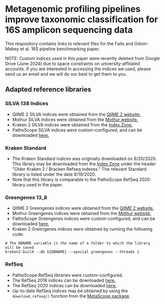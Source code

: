 
# Metagenomic profiling pipelines improve taxonomic classification for 16S amplicon sequencing data

This respository contains links to relevant files for the Faits and Odom-Mabey et al. 16S pipeline benchmarking paper.

NOTE: Custom indices used in this paper were recently deleted from Google Drive (June 2024) due to space constraints on university-affiliated accounts. If you are interested in accessing the indices we used, please send us an email and we will do our best to get them to you.

## Adapted reference libraries

### SILVA 138 Indices
- QIIME 2 SILVA indices were obtained from the [QIIME 2 website.](https://docs.qiime2.org/2022.2/data-resources/?highlight=silva)
- Mothur SILVA indices were obtained from the [Mothur website.](https://mothur.org/wiki/silva_reference_files)
- Kraken 2 SILVA indices were obtained from the [Index Zone.](https://benlangmead.github.io/aws-indexes/k2)
- PathoScope SILVA indices were custom-configured, and can be downloaded [here.](https://drive.google.com/file/d/11SoDj6pFnIQc8mW4pbSu59tTJRORE1TJ/view?usp=sharing)

### Kraken Standard
- The Kraken Standard indices was originally downloaded on 8/20/2020. This library may be downloaded from the [Index Zone](https://benlangmead.github.io/aws-indexes/k2) under the header "Older Kraken 2 / Bracken Refseq indexes." The relevant Standard library is listed under the date 9/19/2020.
- Note that this library is comparable to the PathoScope RefSeq 2020 library used in the paper.

### Greengenes 13_8
- QIIME 2 Greengenes indices were obtained from the [QIIME 2 website.](https://docs.qiime2.org/2022.2/data-resources/?highlight=greengenes)
- Mothur Greengenes indices were obtained from the [Mothur website.](https://mothur.org/w/images/6/68/Gg_13_8_99.taxonomy.tgz/)
- PathoScope Greengenes indices were custom-configured, and can be downloaded [here.](https://drive.google.com/file/d/1JqtwMlteVWoJhDHzUvpUS4XfGyaYpNre/view?usp=sharing)
- Kraken 2 Greengenes indices were obtained by running the following code:

```
# The DBNAME variable is the name of a folder to which the library will be saved
kraken2-build --db ${DBNAME} --special greengenes --threads 1
```
### RefSeq
- PathoScope RefSeq libraries were custom-configured.
- The RefSeq 2018 indices can be downloaded [here.](https://drive.google.com/file/d/13CP5dQz5GxSQsWZh2qHowf8IXZIAFkov/view?usp=sharing)
- The RefSeq 2020 indices can be downloaded [here.](https://drive.google.com/file/d/1g1HLyKdT6KKyMhwzi2ip8i3vF_365jP_/view?usp=sharing)
- Up-to-date RefSeq indices may be obtained by using the `download_refseq()` function from the [MetaScope package](https://compbiomed.github.io/metascope-docs/index.html).
